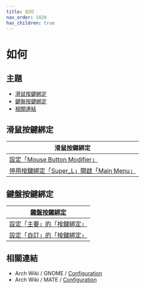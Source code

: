 ```yaml
---
title: 如何
nav_order: 1020
has_children: true
---
```



# 如何




## 主題

* [滑鼠按鍵綁定](#滑鼠按鍵綁定)
* [鍵盤按鍵綁定](#鍵盤按鍵綁定)
* [相關連結](#相關連結)




## 滑鼠按鍵綁定

| 滑鼠按鍵綁定 |
| ------- |
| [設定「Mouse Button Modifier」](https://samwhelp.github.io/note-about-linuxmint-mate/read/howto/config-mouse-button-modifier.html) |
| [停用按鍵綁定「Super_L」開啟「Main Menu」](https://samwhelp.github.io/note-about-linuxmint-mate/read/howto/disable-keybind-open-main-menu.html) |




## 鍵盤按鍵綁定

| [鍵盤按鍵綁定](https://samwhelp.github.io/note-about-linuxmint-mate/read/howto/config-keybind.html) |
| ----------- |
| [設定「主要」的「按鍵綁定」](https://samwhelp.github.io/note-about-linuxmint-mate/read/howto/config-keybind/config-keybind-main.html) |
| [設定「自訂」的「按鍵綁定」](https://samwhelp.github.io/note-about-linuxmint-mate/read/howto/config-keybind/config-keybind-custom.html) |




## 相關連結

* Arch Wiki / GNOME / [Configuration](https://wiki.archlinux.org/title/GNOME#Configuration)
* Arch Wiki / MATE / [Configuration](https://wiki.archlinux.org/title/MATE#Configuration)
